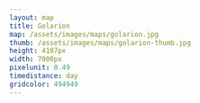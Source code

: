 ```yaml
---
layout: map
title: Golarion
map: /assets/images/maps/golarion.jpg
thumb: /assets/images/maps/golarion-thumb.jpg
height: 4107px
width: 7000px
pixelunit: 0.49
timedistance: day
gridcolor: 494949
---
```

